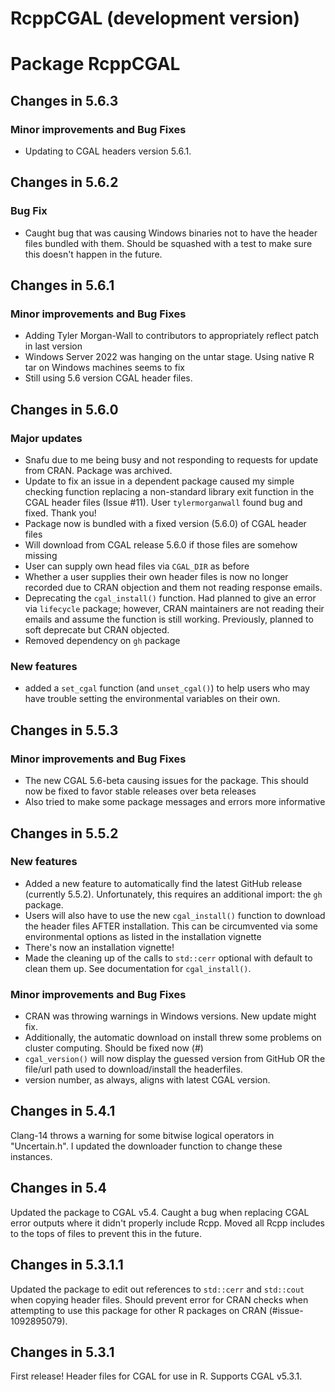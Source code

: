 # RcppCGAL (development version)

# Package RcppCGAL

## Changes in 5.6.3

### Minor improvements and Bug Fixes
* Updating to CGAL headers version 5.6.1.

## Changes in 5.6.2

### Bug Fix
* Caught bug that was causing Windows binaries not to have the header files bundled with them. Should be squashed with a test to make sure this doesn't happen in the future.

## Changes in 5.6.1

### Minor improvements and Bug Fixes
* Adding Tyler Morgan-Wall to contributors to appropriately reflect patch in last version
* Windows Server 2022 was hanging on the untar stage. Using native R tar on Windows machines seems to fix
* Still using 5.6 version CGAL header files.

## Changes in 5.6.0

### Major updates
* Snafu due to me being busy and not responding to requests for update from CRAN. Package was archived. 
* Update to fix an issue in a dependent package caused my simple checking function replacing a non-standard library exit function in the CGAL header files (Issue #11). User `tylermorganwall` found bug and fixed. Thank you!
* Package now is bundled with a fixed version (5.6.0) of CGAL header files
* Will download from CGAL release 5.6.0 if those files are somehow missing
* User can supply own head files via `CGAL_DIR` as before
* Whether a user supplies their own header files is now no longer recorded due to CRAN objection and them not reading response emails.
* Deprecating the `cgal_install()` function. Had planned to give an error via `lifecycle` package; however, CRAN maintainers are not reading their emails and assume the function is still working. Previously, planned to soft deprecate but CRAN objected.
* Removed dependency on `gh` package

### New features
* added a `set_cgal` function (and `unset_cgal()`) to help users who may have trouble setting the environmental variables on their own.

## Changes in 5.5.3

### Minor improvements and Bug Fixes
* The new CGAL 5.6-beta causing issues for the package. This should now be fixed to favor stable releases over beta releases
* Also tried to make some package messages and errors more informative

## Changes in 5.5.2

### New features
* Added a new feature to automatically find the latest GitHub release (currently 5.5.2). Unfortunately, this requires an additional import: the `gh` package.
* Users will also have to use the new `cgal_install()` function to download the header files AFTER installation. This can be circumvented via some environmental options as listed in the installation vignette
* There's now an installation vignette!
* Made the cleaning up of the calls to `std::cerr` optional with default to clean them up. See documentation for `cgal_install()`.

### Minor improvements and Bug Fixes
* CRAN was throwing warnings in Windows versions. New update might fix.
* Additionally, the automatic download on install threw some problems on cluster computing. Should be fixed now (#)
* `cgal_version()` will now display the guessed version from GitHub OR the file/url path used to download/install the headerfiles.
* version number, as always, aligns with latest CGAL version.

## Changes in 5.4.1
Clang-14 throws a warning for some bitwise logical operators in "Uncertain.h". I updated the downloader function to change these instances.

## Changes in 5.4
Updated the package to CGAL v5.4. Caught a bug when replacing CGAL error outputs where it didn't properly include Rcpp. Moved all Rcpp includes to the tops of files to prevent this in the future.

## Changes in 5.3.1.1 
Updated the package to edit out references to `std::cerr` and `std::cout` when copying header files. Should prevent error for CRAN checks when attempting to use this package for other R packages on CRAN (#issue-1092895079).

## Changes in 5.3.1
First release! Header files for CGAL for use in R. Supports CGAL v5.3.1.

